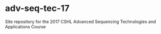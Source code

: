# adv-seq-tec-17
Site repository for the 2017 CSHL Advanced Sequencing Technologies and Applications Course
